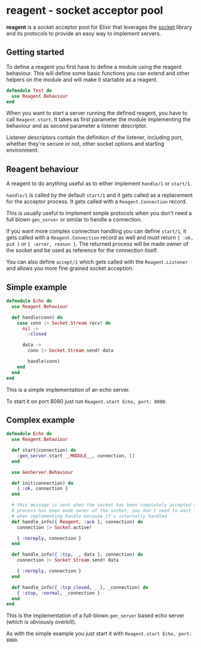 reagent - socket acceptor pool
==============================
**reagent** is a socket acceptor pool for Elixir that leverages the
[socket](https://github.com/meh/elixir-socket) library and its protocols to
provide an easy way to implement servers.

Getting started
---------------
To define a reagent you first have to define a module using the reagent
behaviour. This will define some basic functions you can extend and other
helpers on the module and will make it startable as a reagent.

```elixir
defmodule Test do
  use Reagent.Behaviour
end
```

When you want to start a server running the defined reagent, you have to call
`Reagent.start`. It takes as first parameter the module implementing the
behaviour and as second parameter a listener descriptor.

Listener descriptors contain the definition of the listener, including port,
whether they're secure or not, other socket options and starting environment.

Reagent behaviour
-----------------
A reagent to do anything useful as to either implement `handle/1` or `start/1`.

`handle/1` is called by the default `start/1` and it gets called as a
replacement for the acceptor process. It gets called with a
`Reagent.Connection` record.

This is usually useful to implement simple protocols when you don't need a full
blown `gen_server` or similar to handle a connection.

If you want more complex connection handling you can define `start/1`, it gets
called with a `Reagent.Connection` record as well and must return `{ :ok, pid
}` or `{ :error, reason }`. The returned process will be made owner of the
socket and be used as reference for the connection itself.

You can also define `accept/1` which gets called with the `Reagent.Listener`
and allows you more fine grained socket acception.

Simple example
--------------
```elixir
defmodule Echo do
  use Reagent.Behaviour

  def handle(conn) do
    case conn |> Socket.Stream.recv! do
      nil ->
        :closed

      data ->
        conn |> Socket.Stream.send! data

        handle(conn)
    end
  end
end
```

This is a simple implementation of an echo server.

To start it on port 8080 just run `Reagent.start Echo, port: 8080`.

Complex example
---------------
```elixir
defmodule Echo do
  use Reagent.Behaviour

  def start(connection) do
    :gen_server.start __MODULE__, connection, []
  end

  use GenServer.Behaviour

  def init(connection) do
    { :ok, connection }
  end

  # this message is sent when the socket has been completely accepted and the
  # process has been made owner of the socket, you don't need to wait for it
  # when implementing handle because it's internally handled
  def handle_info({ Reagent, :ack }, connection) do
    connection |> Socket.active!

    { :noreply, connection }
  end

  def handle_info({ :tcp, _, data }, connection) do
    connection |> Socket.Stream.send! data

    { :noreply, connection }
  end

  def handle_info({ :tcp_closed, _ }, _connection) do
    { :stop, :normal, _connection }
  end
end
```

This is the implementation of a full-blown `gen_server` based echo server
(which is obviously overkill).

As with the simple example you just start it with `Reagent.start Echo, port:
8080`.
